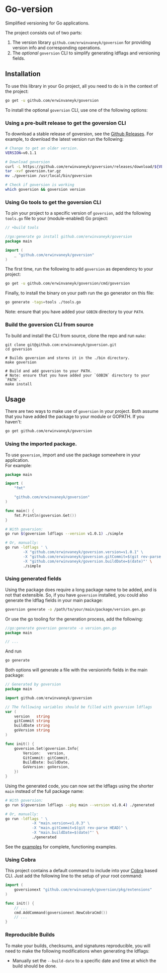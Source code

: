 # Go-version

Simplified versioning for Go applications.

The project consists out of two parts:
1. The version library `github.com/erwinvaneyk/goversion` for providing version
   info and corresponding operations.
2. The _optional_ `goversion` CLI to simplify generating ldflags and versioning
   fields.
   
## Installation

To use this library in your Go project, all you need to do is in the context of 
the project:

```bash
go get -u github.com/erwinvaneyk/goversion
```

To install the optional `goversion` CLI, use one of the following options:

### Using a pre-built release to get the goversion CLI

To download a stable release of goversion, see the 
[Github Releases](https://github.com/erwinvaneyk/goversion/releases). For 
example, to download the latest version run the following: 

```bash
# Change to get an older version.
VERSION=v0.1.1

# Download goversion
curl -L https://github.com/erwinvaneyk/goversion/releases/download/${VERSION}/goversion_$(echo $VERSION | sed 's/v//')_$(uname)_$(uname -m).tar.gz > goversion.tar.gz
tar -xvf goversion.tar.gz
mv ./goversion /usr/local/bin/goversion

# Check if goversion is working
which goversion && goversion version 
```

### Using Go tools to get the goversion CLI

To pin your project to a specific version of `goversion`, add the following 
`tools.go` file to your (module-enabled) Go project:
```go
// +build tools

//go:generate go install github.com/erwinvaneyk/goversion
package main

import (
	_ "github.com/erwinvaneyk/goversion"
)
```
The first time, run the following to add `goversion` as dependency to your project:
```bash
go get -u github.com/erwinvaneyk/goversion/cmd/goversion
```

Finally, to install the binary on your path  run the go generator on this file:
```bash
go generate -tags=tools ./tools.go
```

Note: ensure that you have added your `GOBIN` directory to your `PATH`.

### Build the goversion CLI from source

To build and install the CLI from source, clone the repo and run `make`:
```
git clone git@github.com:erwinvaneyk/goversion.git
cd goversion

# Builds goversion and stores it in the ./bin directory.
make goversion

# Build and add goversion to your PATH.
# Note: ensure that you have added your `GOBIN` directory to your `PATH`.
make install
```

## Usage

There are two ways to make use of `goversion` in your project. Both assume 
that you have added the package to your module or GOPATH. If you haven't:
 
```bash
go get github.com/erwinvaneyk/goversion
```

### Using the imported package.
To use `goversion`, import and use the package somewhere in your application.  
For example:

```go
package main

import (
	"fmt"

	"github.com/erwinvaneyk/goversion"
)

func main() {
	fmt.Println(goversion.Get())
}
```


```bash
# With goversion:
go run $(goversion ldflags --version v1.0.1) ./simple

# Or, manually:
go run -ldflags ' \
		-X "github.com/erwinvaneyk/goversion.version=v1.0.1" \
		-X "github.com/erwinvaneyk/goversion.gitCommit=$(git rev-parse HEAD)" \
		-X "github.com/erwinvaneyk/goversion.buildDate=$(date)"' \
	    ./simple
```

### Using generated fields
Using the package does require a long package name to be added, and is not that
extensible. So, if you have `goversion` installed, you could also generate the
ldflag fields in your main package:

```bash
goversion generate -o /path/to/your/main/package/version.gen.go
``` 

Or use the go tooling for the generation process, add the following:

```go
//go:generate goversion generate -o version.gen.go
package main

// ...
```

And run

```bash
go generate
```

Both options will generate a file with the versioninfo fields in the main 
package: 

```go
// Generated by goversion
package main

import github.com/erwinvaneyk/goversion

// The following variables should be filled with goversion ldflags 
var (
	version   string
	gitCommit string
	buildDate string
	goVersion string
)

func init() {
	goversion.Set(goversion.Info{
		Version:   version,
		GitCommit: gitCommit,
		BuildDate: buildDate,
		GoVersion: goVersion,
	})
}
```

Using the generated code, you can now set the ldflags using the shorter 
`main` instead of the full package name:
 
```bash
# With goversion:
go run $(goversion ldflags --pkg main --version v1.0.4) ./generated 

# Or, manually:
go run -ldflags ' \
    		-X "main.version=v1.0.3" \
    		-X "main.gitCommit=$(git rev-parse HEAD)" \
    		-X "main.buildDate=$(date)"' \
    		./generated
```

See the [examples](./examples) for complete, functioning examples.

### Using Cobra
This project contains a default command to include into your 
[Cobra](https://github.com/spf13/cobra) based CLI. Just add the following
line to the setup of your root command:   

```go
import (
	goversionext "github.com/erwinvaneyk/goversion/pkg/extensions"
)

func init() {
    // ...
	cmd.AddCommand(goversionext.NewCobraCmd())
    // ...
}
```

### Reproducible Builds

To make your builds, checksums, and signatures reproducible, you will need to 
make the following modifications when generating the ldflags:
- Manually set the `--build-date` to a specific date and time at which the build
  should be done.